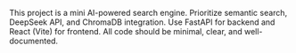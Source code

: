 <!-- Use this file to provide workspace-specific custom instructions to Copilot. For more details, visit https://code.visualstudio.com/docs/copilot/copilot-customization#_use-a-githubcopilotinstructionsmd-file -->

This project is a mini AI-powered search engine. Prioritize semantic search, DeepSeek API, and ChromaDB integration. Use FastAPI for backend and React (Vite) for frontend. All code should be minimal, clear, and well-documented.
